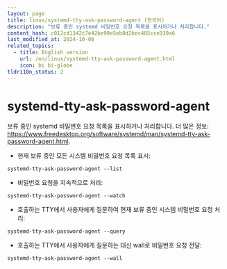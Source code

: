 ```yaml
---
layout: page
title: linux/systemd-tty-ask-password-agent (한국어)
description: "보류 중인 systemd 비밀번호 요청 목록을 표시하거나 처리합니다."
content_hash: c012cd1342c7e42be90e5eb0d2bec405cce939a6
last_modified_at: 2024-10-08
related_topics:
  - title: English version
    url: /en/linux/systemd-tty-ask-password-agent.html
    icon: bi bi-globe
tldri18n_status: 2
---
```

# systemd-tty-ask-password-agent

보류 중인 systemd 비밀번호 요청 목록을 표시하거나 처리합니다.
더 많은 정보: <https://www.freedesktop.org/software/systemd/man/systemd-tty-ask-password-agent.html>.

- 현재 보류 중인 모든 시스템 비밀번호 요청 목록 표시:

`systemd-tty-ask-password-agent --list`

- 비밀번호 요청을 지속적으로 처리:

`systemd-tty-ask-password-agent --watch`

- 호출하는 TTY에서 사용자에게 질문하여 현재 보류 중인 시스템 비밀번호 요청 처리:

`systemd-tty-ask-password-agent --query`

- 호출하는 TTY에서 사용자에게 질문하는 대신 wall로 비밀번호 요청 전달:

`systemd-tty-ask-password-agent --wall`
